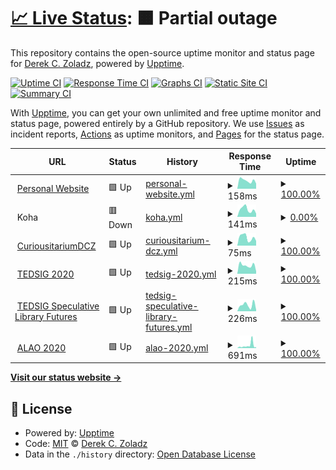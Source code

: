 # [📈 Live Status](https://dzoladz.github.io/status): <!--live status--> **🟧 Partial outage**

This repository contains the open-source uptime monitor and status page for [Derek C. Zoladz](https://www.derekzoladz.com), powered by [Upptime](https://github.com/upptime/upptime).

[![Uptime CI](https://github.com/koj-co/upptime/workflows/Uptime%20CI/badge.svg)](https://github.com/koj-co/upptime/actions?query=workflow%3A%22Uptime+CI%22)
[![Response Time CI](https://github.com/koj-co/upptime/workflows/Response%20Time%20CI/badge.svg)](https://github.com/koj-co/upptime/actions?query=workflow%3A%22Response+Time+CI%22)
[![Graphs CI](https://github.com/koj-co/upptime/workflows/Graphs%20CI/badge.svg)](https://github.com/koj-co/upptime/actions?query=workflow%3A%22Graphs+CI%22)
[![Static Site CI](https://github.com/koj-co/upptime/workflows/Static%20Site%20CI/badge.svg)](https://github.com/koj-co/upptime/actions?query=workflow%3A%22Static+Site+CI%22)
[![Summary CI](https://github.com/koj-co/upptime/workflows/Summary%20CI/badge.svg)](https://github.com/koj-co/upptime/actions?query=workflow%3A%22Summary+CI%22)

With [Upptime](https://upptime.js.org), you can get your own unlimited and free uptime monitor and status page, powered entirely by a GitHub repository. We use [Issues](https://github.com/dzoladz/status/issues) as incident reports, [Actions](https://github.com/dzoladz/status/actions) as uptime monitors, and [Pages](https://dzoladz.github.io/status) for the status page.

<!--start: status pages-->
<!-- This summary is generated by Upptime (https://github.com/upptime/upptime) -->
<!-- Do not edit this manually, your changes will be overwritten -->
<!-- prettier-ignore -->
| URL | Status | History | Response Time | Uptime |
| --- | ------ | ------- | ------------- | ------ |
| <img alt="" src="https://www.derekzoladz.com/img/icon.png" height="13"> [Personal Website](https://www.derekzoladz.com/) | 🟩 Up | [personal-website.yml](https://github.com/dzoladz/status/commits/HEAD/history/personal-website.yml) | <details><summary><img alt="Response time graph" src="./graphs/personal-website/response-time-week.png" height="20"> 158ms</summary><br><a href="https://dzoladz.github.io/status/history/personal-website"><img alt="Response time 143" src="https://img.shields.io/endpoint?url=https%3A%2F%2Fraw.githubusercontent.com%2Fdzoladz%2Fstatus%2FHEAD%2Fapi%2Fpersonal-website%2Fresponse-time.json"></a><br><a href="https://dzoladz.github.io/status/history/personal-website"><img alt="24-hour response time 100" src="https://img.shields.io/endpoint?url=https%3A%2F%2Fraw.githubusercontent.com%2Fdzoladz%2Fstatus%2FHEAD%2Fapi%2Fpersonal-website%2Fresponse-time-day.json"></a><br><a href="https://dzoladz.github.io/status/history/personal-website"><img alt="7-day response time 158" src="https://img.shields.io/endpoint?url=https%3A%2F%2Fraw.githubusercontent.com%2Fdzoladz%2Fstatus%2FHEAD%2Fapi%2Fpersonal-website%2Fresponse-time-week.json"></a><br><a href="https://dzoladz.github.io/status/history/personal-website"><img alt="30-day response time 146" src="https://img.shields.io/endpoint?url=https%3A%2F%2Fraw.githubusercontent.com%2Fdzoladz%2Fstatus%2FHEAD%2Fapi%2Fpersonal-website%2Fresponse-time-month.json"></a><br><a href="https://dzoladz.github.io/status/history/personal-website"><img alt="1-year response time 143" src="https://img.shields.io/endpoint?url=https%3A%2F%2Fraw.githubusercontent.com%2Fdzoladz%2Fstatus%2FHEAD%2Fapi%2Fpersonal-website%2Fresponse-time-year.json"></a></details> | <details><summary><a href="https://dzoladz.github.io/status/history/personal-website">100.00%</a></summary><a href="https://dzoladz.github.io/status/history/personal-website"><img alt="All-time uptime 99.95%" src="https://img.shields.io/endpoint?url=https%3A%2F%2Fraw.githubusercontent.com%2Fdzoladz%2Fstatus%2FHEAD%2Fapi%2Fpersonal-website%2Fuptime.json"></a><br><a href="https://dzoladz.github.io/status/history/personal-website"><img alt="24-hour uptime 100.00%" src="https://img.shields.io/endpoint?url=https%3A%2F%2Fraw.githubusercontent.com%2Fdzoladz%2Fstatus%2FHEAD%2Fapi%2Fpersonal-website%2Fuptime-day.json"></a><br><a href="https://dzoladz.github.io/status/history/personal-website"><img alt="7-day uptime 100.00%" src="https://img.shields.io/endpoint?url=https%3A%2F%2Fraw.githubusercontent.com%2Fdzoladz%2Fstatus%2FHEAD%2Fapi%2Fpersonal-website%2Fuptime-week.json"></a><br><a href="https://dzoladz.github.io/status/history/personal-website"><img alt="30-day uptime 99.93%" src="https://img.shields.io/endpoint?url=https%3A%2F%2Fraw.githubusercontent.com%2Fdzoladz%2Fstatus%2FHEAD%2Fapi%2Fpersonal-website%2Fuptime-month.json"></a><br><a href="https://dzoladz.github.io/status/history/personal-website"><img alt="1-year uptime 99.92%" src="https://img.shields.io/endpoint?url=https%3A%2F%2Fraw.githubusercontent.com%2Fdzoladz%2Fstatus%2FHEAD%2Fapi%2Fpersonal-website%2Fuptime-year.json"></a></details>
| <img alt="" src="https://www.derekzoladz.com/img/icon.png" height="13"> Koha | 🟥 Down | [koha.yml](https://github.com/dzoladz/status/commits/HEAD/history/koha.yml) | <details><summary><img alt="Response time graph" src="./graphs/koha/response-time-week.png" height="20"> 141ms</summary><br><a href="https://dzoladz.github.io/status/history/koha"><img alt="Response time 1061" src="https://img.shields.io/endpoint?url=https%3A%2F%2Fraw.githubusercontent.com%2Fdzoladz%2Fstatus%2FHEAD%2Fapi%2Fkoha%2Fresponse-time.json"></a><br><a href="https://dzoladz.github.io/status/history/koha"><img alt="24-hour response time 62" src="https://img.shields.io/endpoint?url=https%3A%2F%2Fraw.githubusercontent.com%2Fdzoladz%2Fstatus%2FHEAD%2Fapi%2Fkoha%2Fresponse-time-day.json"></a><br><a href="https://dzoladz.github.io/status/history/koha"><img alt="7-day response time 141" src="https://img.shields.io/endpoint?url=https%3A%2F%2Fraw.githubusercontent.com%2Fdzoladz%2Fstatus%2FHEAD%2Fapi%2Fkoha%2Fresponse-time-week.json"></a><br><a href="https://dzoladz.github.io/status/history/koha"><img alt="30-day response time 132" src="https://img.shields.io/endpoint?url=https%3A%2F%2Fraw.githubusercontent.com%2Fdzoladz%2Fstatus%2FHEAD%2Fapi%2Fkoha%2Fresponse-time-month.json"></a><br><a href="https://dzoladz.github.io/status/history/koha"><img alt="1-year response time 929" src="https://img.shields.io/endpoint?url=https%3A%2F%2Fraw.githubusercontent.com%2Fdzoladz%2Fstatus%2FHEAD%2Fapi%2Fkoha%2Fresponse-time-year.json"></a></details> | <details><summary><a href="https://dzoladz.github.io/status/history/koha">0.00%</a></summary><a href="https://dzoladz.github.io/status/history/koha"><img alt="All-time uptime 76.91%" src="https://img.shields.io/endpoint?url=https%3A%2F%2Fraw.githubusercontent.com%2Fdzoladz%2Fstatus%2FHEAD%2Fapi%2Fkoha%2Fuptime.json"></a><br><a href="https://dzoladz.github.io/status/history/koha"><img alt="24-hour uptime 0.00%" src="https://img.shields.io/endpoint?url=https%3A%2F%2Fraw.githubusercontent.com%2Fdzoladz%2Fstatus%2FHEAD%2Fapi%2Fkoha%2Fuptime-day.json"></a><br><a href="https://dzoladz.github.io/status/history/koha"><img alt="7-day uptime 0.00%" src="https://img.shields.io/endpoint?url=https%3A%2F%2Fraw.githubusercontent.com%2Fdzoladz%2Fstatus%2FHEAD%2Fapi%2Fkoha%2Fuptime-week.json"></a><br><a href="https://dzoladz.github.io/status/history/koha"><img alt="30-day uptime 1.38%" src="https://img.shields.io/endpoint?url=https%3A%2F%2Fraw.githubusercontent.com%2Fdzoladz%2Fstatus%2FHEAD%2Fapi%2Fkoha%2Fuptime-month.json"></a><br><a href="https://dzoladz.github.io/status/history/koha"><img alt="1-year uptime 60.57%" src="https://img.shields.io/endpoint?url=https%3A%2F%2Fraw.githubusercontent.com%2Fdzoladz%2Fstatus%2FHEAD%2Fapi%2Fkoha%2Fuptime-year.json"></a></details>
| <img alt="" src="https://www.derekzoladz.com/img/icon.png" height="13"> [CuriousitariumDCZ](https://dzoladz.github.io/curiousitarium/) | 🟩 Up | [curiousitarium-dcz.yml](https://github.com/dzoladz/status/commits/HEAD/history/curiousitarium-dcz.yml) | <details><summary><img alt="Response time graph" src="./graphs/curiousitarium-dcz/response-time-week.png" height="20"> 75ms</summary><br><a href="https://dzoladz.github.io/status/history/curiousitarium-dcz"><img alt="Response time 58" src="https://img.shields.io/endpoint?url=https%3A%2F%2Fraw.githubusercontent.com%2Fdzoladz%2Fstatus%2FHEAD%2Fapi%2Fcuriousitarium-dcz%2Fresponse-time.json"></a><br><a href="https://dzoladz.github.io/status/history/curiousitarium-dcz"><img alt="24-hour response time 44" src="https://img.shields.io/endpoint?url=https%3A%2F%2Fraw.githubusercontent.com%2Fdzoladz%2Fstatus%2FHEAD%2Fapi%2Fcuriousitarium-dcz%2Fresponse-time-day.json"></a><br><a href="https://dzoladz.github.io/status/history/curiousitarium-dcz"><img alt="7-day response time 75" src="https://img.shields.io/endpoint?url=https%3A%2F%2Fraw.githubusercontent.com%2Fdzoladz%2Fstatus%2FHEAD%2Fapi%2Fcuriousitarium-dcz%2Fresponse-time-week.json"></a><br><a href="https://dzoladz.github.io/status/history/curiousitarium-dcz"><img alt="30-day response time 59" src="https://img.shields.io/endpoint?url=https%3A%2F%2Fraw.githubusercontent.com%2Fdzoladz%2Fstatus%2FHEAD%2Fapi%2Fcuriousitarium-dcz%2Fresponse-time-month.json"></a><br><a href="https://dzoladz.github.io/status/history/curiousitarium-dcz"><img alt="1-year response time 59" src="https://img.shields.io/endpoint?url=https%3A%2F%2Fraw.githubusercontent.com%2Fdzoladz%2Fstatus%2FHEAD%2Fapi%2Fcuriousitarium-dcz%2Fresponse-time-year.json"></a></details> | <details><summary><a href="https://dzoladz.github.io/status/history/curiousitarium-dcz">100.00%</a></summary><a href="https://dzoladz.github.io/status/history/curiousitarium-dcz"><img alt="All-time uptime 100.00%" src="https://img.shields.io/endpoint?url=https%3A%2F%2Fraw.githubusercontent.com%2Fdzoladz%2Fstatus%2FHEAD%2Fapi%2Fcuriousitarium-dcz%2Fuptime.json"></a><br><a href="https://dzoladz.github.io/status/history/curiousitarium-dcz"><img alt="24-hour uptime 100.00%" src="https://img.shields.io/endpoint?url=https%3A%2F%2Fraw.githubusercontent.com%2Fdzoladz%2Fstatus%2FHEAD%2Fapi%2Fcuriousitarium-dcz%2Fuptime-day.json"></a><br><a href="https://dzoladz.github.io/status/history/curiousitarium-dcz"><img alt="7-day uptime 100.00%" src="https://img.shields.io/endpoint?url=https%3A%2F%2Fraw.githubusercontent.com%2Fdzoladz%2Fstatus%2FHEAD%2Fapi%2Fcuriousitarium-dcz%2Fuptime-week.json"></a><br><a href="https://dzoladz.github.io/status/history/curiousitarium-dcz"><img alt="30-day uptime 100.00%" src="https://img.shields.io/endpoint?url=https%3A%2F%2Fraw.githubusercontent.com%2Fdzoladz%2Fstatus%2FHEAD%2Fapi%2Fcuriousitarium-dcz%2Fuptime-month.json"></a><br><a href="https://dzoladz.github.io/status/history/curiousitarium-dcz"><img alt="1-year uptime 100.00%" src="https://img.shields.io/endpoint?url=https%3A%2F%2Fraw.githubusercontent.com%2Fdzoladz%2Fstatus%2FHEAD%2Fapi%2Fcuriousitarium-dcz%2Fuptime-year.json"></a></details>
| <img alt="" src="https://2020.alaoweb.org/img/favicons/favicon.png" height="13"> [TEDSIG 2020](https://tedsig.alaoweb.org/) | 🟩 Up | [tedsig-2020.yml](https://github.com/dzoladz/status/commits/HEAD/history/tedsig-2020.yml) | <details><summary><img alt="Response time graph" src="./graphs/tedsig-2020/response-time-week.png" height="20"> 215ms</summary><br><a href="https://dzoladz.github.io/status/history/tedsig-2020"><img alt="Response time 208" src="https://img.shields.io/endpoint?url=https%3A%2F%2Fraw.githubusercontent.com%2Fdzoladz%2Fstatus%2FHEAD%2Fapi%2Ftedsig-2020%2Fresponse-time.json"></a><br><a href="https://dzoladz.github.io/status/history/tedsig-2020"><img alt="24-hour response time 65" src="https://img.shields.io/endpoint?url=https%3A%2F%2Fraw.githubusercontent.com%2Fdzoladz%2Fstatus%2FHEAD%2Fapi%2Ftedsig-2020%2Fresponse-time-day.json"></a><br><a href="https://dzoladz.github.io/status/history/tedsig-2020"><img alt="7-day response time 215" src="https://img.shields.io/endpoint?url=https%3A%2F%2Fraw.githubusercontent.com%2Fdzoladz%2Fstatus%2FHEAD%2Fapi%2Ftedsig-2020%2Fresponse-time-week.json"></a><br><a href="https://dzoladz.github.io/status/history/tedsig-2020"><img alt="30-day response time 221" src="https://img.shields.io/endpoint?url=https%3A%2F%2Fraw.githubusercontent.com%2Fdzoladz%2Fstatus%2FHEAD%2Fapi%2Ftedsig-2020%2Fresponse-time-month.json"></a><br><a href="https://dzoladz.github.io/status/history/tedsig-2020"><img alt="1-year response time 215" src="https://img.shields.io/endpoint?url=https%3A%2F%2Fraw.githubusercontent.com%2Fdzoladz%2Fstatus%2FHEAD%2Fapi%2Ftedsig-2020%2Fresponse-time-year.json"></a></details> | <details><summary><a href="https://dzoladz.github.io/status/history/tedsig-2020">100.00%</a></summary><a href="https://dzoladz.github.io/status/history/tedsig-2020"><img alt="All-time uptime 100.00%" src="https://img.shields.io/endpoint?url=https%3A%2F%2Fraw.githubusercontent.com%2Fdzoladz%2Fstatus%2FHEAD%2Fapi%2Ftedsig-2020%2Fuptime.json"></a><br><a href="https://dzoladz.github.io/status/history/tedsig-2020"><img alt="24-hour uptime 100.00%" src="https://img.shields.io/endpoint?url=https%3A%2F%2Fraw.githubusercontent.com%2Fdzoladz%2Fstatus%2FHEAD%2Fapi%2Ftedsig-2020%2Fuptime-day.json"></a><br><a href="https://dzoladz.github.io/status/history/tedsig-2020"><img alt="7-day uptime 100.00%" src="https://img.shields.io/endpoint?url=https%3A%2F%2Fraw.githubusercontent.com%2Fdzoladz%2Fstatus%2FHEAD%2Fapi%2Ftedsig-2020%2Fuptime-week.json"></a><br><a href="https://dzoladz.github.io/status/history/tedsig-2020"><img alt="30-day uptime 99.93%" src="https://img.shields.io/endpoint?url=https%3A%2F%2Fraw.githubusercontent.com%2Fdzoladz%2Fstatus%2FHEAD%2Fapi%2Ftedsig-2020%2Fuptime-month.json"></a><br><a href="https://dzoladz.github.io/status/history/tedsig-2020"><img alt="1-year uptime 99.99%" src="https://img.shields.io/endpoint?url=https%3A%2F%2Fraw.githubusercontent.com%2Fdzoladz%2Fstatus%2FHEAD%2Fapi%2Ftedsig-2020%2Fuptime-year.json"></a></details>
| <img alt="" src="https://2020.alaoweb.org/img/favicons/favicon.png" height="13"> [TEDSIG Speculative Library Futures](https://futures.alaoweb.org/) | 🟩 Up | [tedsig-speculative-library-futures.yml](https://github.com/dzoladz/status/commits/HEAD/history/tedsig-speculative-library-futures.yml) | <details><summary><img alt="Response time graph" src="./graphs/tedsig-speculative-library-futures/response-time-week.png" height="20"> 226ms</summary><br><a href="https://dzoladz.github.io/status/history/tedsig-speculative-library-futures"><img alt="Response time 188" src="https://img.shields.io/endpoint?url=https%3A%2F%2Fraw.githubusercontent.com%2Fdzoladz%2Fstatus%2FHEAD%2Fapi%2Ftedsig-speculative-library-futures%2Fresponse-time.json"></a><br><a href="https://dzoladz.github.io/status/history/tedsig-speculative-library-futures"><img alt="24-hour response time 49" src="https://img.shields.io/endpoint?url=https%3A%2F%2Fraw.githubusercontent.com%2Fdzoladz%2Fstatus%2FHEAD%2Fapi%2Ftedsig-speculative-library-futures%2Fresponse-time-day.json"></a><br><a href="https://dzoladz.github.io/status/history/tedsig-speculative-library-futures"><img alt="7-day response time 226" src="https://img.shields.io/endpoint?url=https%3A%2F%2Fraw.githubusercontent.com%2Fdzoladz%2Fstatus%2FHEAD%2Fapi%2Ftedsig-speculative-library-futures%2Fresponse-time-week.json"></a><br><a href="https://dzoladz.github.io/status/history/tedsig-speculative-library-futures"><img alt="30-day response time 220" src="https://img.shields.io/endpoint?url=https%3A%2F%2Fraw.githubusercontent.com%2Fdzoladz%2Fstatus%2FHEAD%2Fapi%2Ftedsig-speculative-library-futures%2Fresponse-time-month.json"></a><br><a href="https://dzoladz.github.io/status/history/tedsig-speculative-library-futures"><img alt="1-year response time 195" src="https://img.shields.io/endpoint?url=https%3A%2F%2Fraw.githubusercontent.com%2Fdzoladz%2Fstatus%2FHEAD%2Fapi%2Ftedsig-speculative-library-futures%2Fresponse-time-year.json"></a></details> | <details><summary><a href="https://dzoladz.github.io/status/history/tedsig-speculative-library-futures">100.00%</a></summary><a href="https://dzoladz.github.io/status/history/tedsig-speculative-library-futures"><img alt="All-time uptime 100.00%" src="https://img.shields.io/endpoint?url=https%3A%2F%2Fraw.githubusercontent.com%2Fdzoladz%2Fstatus%2FHEAD%2Fapi%2Ftedsig-speculative-library-futures%2Fuptime.json"></a><br><a href="https://dzoladz.github.io/status/history/tedsig-speculative-library-futures"><img alt="24-hour uptime 100.00%" src="https://img.shields.io/endpoint?url=https%3A%2F%2Fraw.githubusercontent.com%2Fdzoladz%2Fstatus%2FHEAD%2Fapi%2Ftedsig-speculative-library-futures%2Fuptime-day.json"></a><br><a href="https://dzoladz.github.io/status/history/tedsig-speculative-library-futures"><img alt="7-day uptime 100.00%" src="https://img.shields.io/endpoint?url=https%3A%2F%2Fraw.githubusercontent.com%2Fdzoladz%2Fstatus%2FHEAD%2Fapi%2Ftedsig-speculative-library-futures%2Fuptime-week.json"></a><br><a href="https://dzoladz.github.io/status/history/tedsig-speculative-library-futures"><img alt="30-day uptime 99.93%" src="https://img.shields.io/endpoint?url=https%3A%2F%2Fraw.githubusercontent.com%2Fdzoladz%2Fstatus%2FHEAD%2Fapi%2Ftedsig-speculative-library-futures%2Fuptime-month.json"></a><br><a href="https://dzoladz.github.io/status/history/tedsig-speculative-library-futures"><img alt="1-year uptime 99.99%" src="https://img.shields.io/endpoint?url=https%3A%2F%2Fraw.githubusercontent.com%2Fdzoladz%2Fstatus%2FHEAD%2Fapi%2Ftedsig-speculative-library-futures%2Fuptime-year.json"></a></details>
| <img alt="" src="https://2020.alaoweb.org/img/favicons/favicon.png" height="13"> [ALAO 2020](https://2020.alaoweb.org/) | 🟩 Up | [alao-2020.yml](https://github.com/dzoladz/status/commits/HEAD/history/alao-2020.yml) | <details><summary><img alt="Response time graph" src="./graphs/alao-2020/response-time-week.png" height="20"> 691ms</summary><br><a href="https://dzoladz.github.io/status/history/alao-2020"><img alt="Response time 379" src="https://img.shields.io/endpoint?url=https%3A%2F%2Fraw.githubusercontent.com%2Fdzoladz%2Fstatus%2FHEAD%2Fapi%2Falao-2020%2Fresponse-time.json"></a><br><a href="https://dzoladz.github.io/status/history/alao-2020"><img alt="24-hour response time 1285" src="https://img.shields.io/endpoint?url=https%3A%2F%2Fraw.githubusercontent.com%2Fdzoladz%2Fstatus%2FHEAD%2Fapi%2Falao-2020%2Fresponse-time-day.json"></a><br><a href="https://dzoladz.github.io/status/history/alao-2020"><img alt="7-day response time 691" src="https://img.shields.io/endpoint?url=https%3A%2F%2Fraw.githubusercontent.com%2Fdzoladz%2Fstatus%2FHEAD%2Fapi%2Falao-2020%2Fresponse-time-week.json"></a><br><a href="https://dzoladz.github.io/status/history/alao-2020"><img alt="30-day response time 447" src="https://img.shields.io/endpoint?url=https%3A%2F%2Fraw.githubusercontent.com%2Fdzoladz%2Fstatus%2FHEAD%2Fapi%2Falao-2020%2Fresponse-time-month.json"></a><br><a href="https://dzoladz.github.io/status/history/alao-2020"><img alt="1-year response time 409" src="https://img.shields.io/endpoint?url=https%3A%2F%2Fraw.githubusercontent.com%2Fdzoladz%2Fstatus%2FHEAD%2Fapi%2Falao-2020%2Fresponse-time-year.json"></a></details> | <details><summary><a href="https://dzoladz.github.io/status/history/alao-2020">100.00%</a></summary><a href="https://dzoladz.github.io/status/history/alao-2020"><img alt="All-time uptime 99.98%" src="https://img.shields.io/endpoint?url=https%3A%2F%2Fraw.githubusercontent.com%2Fdzoladz%2Fstatus%2FHEAD%2Fapi%2Falao-2020%2Fuptime.json"></a><br><a href="https://dzoladz.github.io/status/history/alao-2020"><img alt="24-hour uptime 100.00%" src="https://img.shields.io/endpoint?url=https%3A%2F%2Fraw.githubusercontent.com%2Fdzoladz%2Fstatus%2FHEAD%2Fapi%2Falao-2020%2Fuptime-day.json"></a><br><a href="https://dzoladz.github.io/status/history/alao-2020"><img alt="7-day uptime 100.00%" src="https://img.shields.io/endpoint?url=https%3A%2F%2Fraw.githubusercontent.com%2Fdzoladz%2Fstatus%2FHEAD%2Fapi%2Falao-2020%2Fuptime-week.json"></a><br><a href="https://dzoladz.github.io/status/history/alao-2020"><img alt="30-day uptime 100.00%" src="https://img.shields.io/endpoint?url=https%3A%2F%2Fraw.githubusercontent.com%2Fdzoladz%2Fstatus%2FHEAD%2Fapi%2Falao-2020%2Fuptime-month.json"></a><br><a href="https://dzoladz.github.io/status/history/alao-2020"><img alt="1-year uptime 99.97%" src="https://img.shields.io/endpoint?url=https%3A%2F%2Fraw.githubusercontent.com%2Fdzoladz%2Fstatus%2FHEAD%2Fapi%2Falao-2020%2Fuptime-year.json"></a></details>

<!--end: status pages-->

[**Visit our status website →**](https://dzoladz.github.io/status)

## 📄 License

- Powered by: [Upptime](https://github.com/upptime/upptime)
- Code: [MIT](./LICENSE) © [Derek C. Zoladz](https://www.derekzoladz.com)
- Data in the `./history` directory: [Open Database License](https://opendatacommons.org/licenses/odbl/1-0/)
